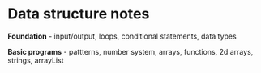 # Data structure notes

  
**Foundation** - input/output, loops, conditional statements, data types

**Basic programs** - pattterns, number system, arrays, functions, 2d arrays, strings, arrayList
